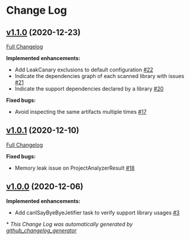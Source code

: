 # Change Log

## [v1.1.0](https://github.com/dipien/bye-bye-jetifier/tree/v1.1.0) (2020-12-23)
[Full Changelog](https://github.com/dipien/bye-bye-jetifier/compare/v1.0.1...v1.1.0)

**Implemented enhancements:**

- Add LeakCanary exclusions to default configuration [\#22](https://github.com/dipien/bye-bye-jetifier/issues/22)
- Indicate the dependencies graph of each scanned library with issues [\#21](https://github.com/dipien/bye-bye-jetifier/issues/21)
- Indicate the support dependencies declared by a library [\#20](https://github.com/dipien/bye-bye-jetifier/issues/20)

**Fixed bugs:**

- Avoid inspecting the same artifacts multiple times [\#17](https://github.com/dipien/bye-bye-jetifier/issues/17)

## [v1.0.1](https://github.com/dipien/bye-bye-jetifier/tree/v1.0.1) (2020-12-10)
[Full Changelog](https://github.com/dipien/bye-bye-jetifier/compare/v1.0.0...v1.0.1)

**Fixed bugs:**

- Memory leak issue on ProjectAnalyzerResult [\#18](https://github.com/dipien/bye-bye-jetifier/issues/18)

## [v1.0.0](https://github.com/dipien/bye-bye-jetifier/tree/v1.0.0) (2020-12-06)
**Implemented enhancements:**

- Add canISayByeByeJetifier task to verify support library usages [\#3](https://github.com/dipien/bye-bye-jetifier/issues/3)



\* *This Change Log was automatically generated by [github_changelog_generator](https://github.com/skywinder/Github-Changelog-Generator)*
